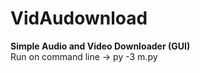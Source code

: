 # VidAudownload
<b>Simple Audio and Video Downloader (GUI)</b>
<br>
Run on command line -> py -3 m.py 
